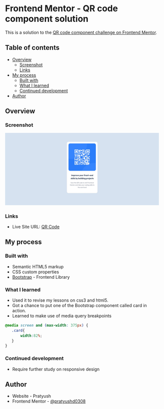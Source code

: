 # Frontend Mentor - QR code component solution

This is a solution to the [QR code component challenge on Frontend Mentor](https://www.frontendmentor.io/challenges/qr-code-component-iux_sIO_H). 

## Table of contents

- [Overview](#overview)
  - [Screenshot](#screenshot)
  - [Links](#links)
- [My process](#my-process)
  - [Built with](#built-with)
  - [What I learned](#what-i-learned)
  - [Continued development](#continued-development)
- [Author](#author)


## Overview

### Screenshot

![](./desktop-screenshot.jpg)


### Links

- Live Site URL: [QR Code](https://qrcodefro.netlify.app/)

## My process

### Built with

- Semantic HTML5 markup
- CSS custom properties
- [Bootstrap](https://getbootstrap.com/) - Frontend Library


### What I learned

- Used it to revise my lessons on css3 and html5.
- Got a chance to put one of the Bootstrap component called card in action.
- Learned to make use of media query breakpoints

 ```css
@media screen and (max-width: 375px) {
    .card{
        width:82%;
    }
}
```



### Continued development

- Require further study on responsive design


## Author

- Website - Pratyush
- Frontend Mentor - [@pratyushd0308](https://www.frontendmentor.io/profile/pratyushd0308)
